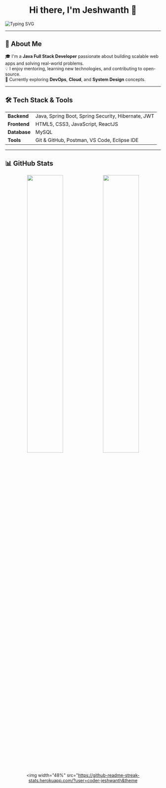 <h1 align="center">Hi there, I'm Jeshwanth 👋</h1>


  ![Typing SVG](https://readme-typing-svg.demolab.com?font=Fira+Code&size=28&pause=1000&center=true&vCenter=true&width=800&color=04e0bb&lines=Exploring+Cloud+and+DevOps+☁️;Building+Real-World+Projects+🌍;A+Passionate+Java+Programmer+☕)



---

## 🚀 About Me

🎓 I'm a **Java Full Stack Developer** passionate about building scalable web apps and solving real-world problems.  
💡 I enjoy mentoring, learning new technologies, and contributing to open-source.  
🌱 Currently exploring **DevOps**, **Cloud**, and **System Design** concepts.

---

## 🛠️ Tech Stack & Tools

<table>
  <tr>
    <td><strong>Backend</strong></td>
    <td>Java, Spring Boot, Spring Security, Hibernate, JWT</td>
  </tr>
  <tr>
    <td><strong>Frontend</strong></td>
    <td>HTML5, CSS3, JavaScript, ReactJS</td>
  </tr>
  <tr>
    <td><strong>Database</strong></td>
    <td>MySQL</td>
  </tr>
  <tr>
    <td><strong>Tools</strong></td>
    <td>Git & GitHub, Postman, VS Code, Eclipse IDE</td>
  </tr>
</table>

---

## 📊 GitHub Stats

<div align="center">

  <img width="48%" src="https://github-readme-stats.vercel.app/api/top-langs/?username=coder-jeshwanth&theme=tokyonight&hide_border=true" />
  <img width="48%" src="https://github-profile-summary-cards.vercel.app/api/cards/profile-details?username=coder-jeshwanth&theme=tokyonight&hide_border=true" />
  
  <br /><br />
  
  <img width="48%" src="https://github-readme-streak-stats.herokuapp.com/?user=coder-jeshwanth&theme
